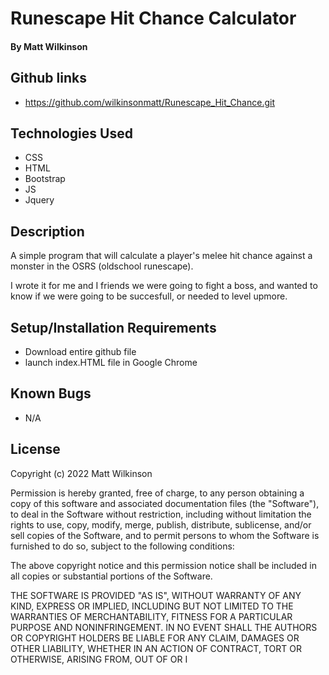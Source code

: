 # Runescape Hit Chance Calculator 

#### By Matt Wilkinson

## Github links
* https://github.com/wilkinsonmatt/Runescape_Hit_Chance.git

## Technologies Used

* CSS
* HTML
* Bootstrap
* JS
* Jquery

## Description
A simple program that will calculate a player's melee hit chance against a monster in the OSRS (oldschool runescape). 

I wrote it for me and I friends we were going to fight a boss, and wanted to know if we were going to be succesfull, or needed to level upmore. 

## Setup/Installation Requirements

* Download entire github file
* launch index.HTML file in Google Chrome

## Known Bugs

* N/A

## License

Copyright (c) 2022 Matt Wilkinson

Permission is hereby granted, free of charge, to any person obtaining a copy
of this software and associated documentation files (the "Software"), to deal
in the Software without restriction, including without limitation the rights
to use, copy, modify, merge, publish, distribute, sublicense, and/or sell
copies of the Software, and to permit persons to whom the Software is
furnished to do so, subject to the following conditions:

The above copyright notice and this permission notice shall be included in all
copies or substantial portions of the Software.

THE SOFTWARE IS PROVIDED "AS IS", WITHOUT WARRANTY OF ANY KIND, EXPRESS OR
IMPLIED, INCLUDING BUT NOT LIMITED TO THE WARRANTIES OF MERCHANTABILITY,
FITNESS FOR A PARTICULAR PURPOSE AND NONINFRINGEMENT. IN NO EVENT SHALL THE
AUTHORS OR COPYRIGHT HOLDERS BE LIABLE FOR ANY CLAIM, DAMAGES OR OTHER
LIABILITY, WHETHER IN AN ACTION OF CONTRACT, TORT OR OTHERWISE, ARISING FROM,
OUT OF OR I
